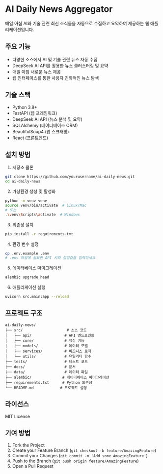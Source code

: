 # AI Daily News Aggregator

매일 아침 AI와 기술 관련 최신 소식들을 자동으로 수집하고 요약하여 제공하는 웹 애플리케이션입니다.

## 주요 기능

- 다양한 소스에서 AI 및 기술 관련 뉴스 자동 수집
- DeepSeek AI API를 활용한 뉴스 클러스터링 및 요약
- 매일 아침 새로운 뉴스 제공
- 웹 인터페이스를 통한 사용자 친화적인 뉴스 탐색

## 기술 스택

- Python 3.8+
- FastAPI (웹 프레임워크)
- DeepSeek AI API (뉴스 분석 및 요약)
- SQLAlchemy (데이터베이스 ORM)
- BeautifulSoup4 (웹 스크래핑)
- React (프론트엔드)

## 설치 방법

1. 저장소 클론
```bash
git clone https://github.com/yourusername/ai-daily-news.git
cd ai-daily-news
```

2. 가상환경 생성 및 활성화
```bash
python -m venv venv
source venv/bin/activate  # Linux/Mac
# 또는
.\venv\Scripts\activate  # Windows
```

3. 의존성 설치
```bash
pip install -r requirements.txt
```

4. 환경 변수 설정
```bash
cp .env.example .env
# .env 파일에 필요한 API 키와 설정값을 입력하세요
```

5. 데이터베이스 마이그레이션
```bash
alembic upgrade head
```

6. 애플리케이션 실행
```bash
uvicorn src.main:app --reload
```

## 프로젝트 구조

```
ai-daily-news/
├── src/                    # 소스 코드
│   ├── api/               # API 엔드포인트
│   ├── core/              # 핵심 기능
│   ├── models/            # 데이터 모델
│   ├── services/          # 비즈니스 로직
│   └── utils/             # 유틸리티 함수
├── tests/                 # 테스트 코드
├── docs/                  # 문서
├── data/                  # 데이터 파일
├── alembic/              # 데이터베이스 마이그레이션
├── requirements.txt      # Python 의존성
└── README.md            # 프로젝트 설명
```

## 라이선스

MIT License

## 기여 방법

1. Fork the Project
2. Create your Feature Branch (`git checkout -b feature/AmazingFeature`)
3. Commit your Changes (`git commit -m 'Add some AmazingFeature'`)
4. Push to the Branch (`git push origin feature/AmazingFeature`)
5. Open a Pull Request 